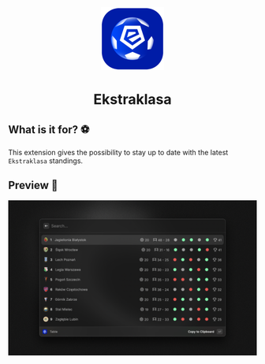 <div align="center">
  <img src="media/ekstraklasa-logo.png" height="128">
  <h1>Ekstraklasa</h1>
</div>

## What is it for? :soccer:

This extension gives the possibility to stay up to date with the latest `Ekstraklasa` standings.

## Preview :rocket:

![Demo](./media/demo-screenshot.png)
